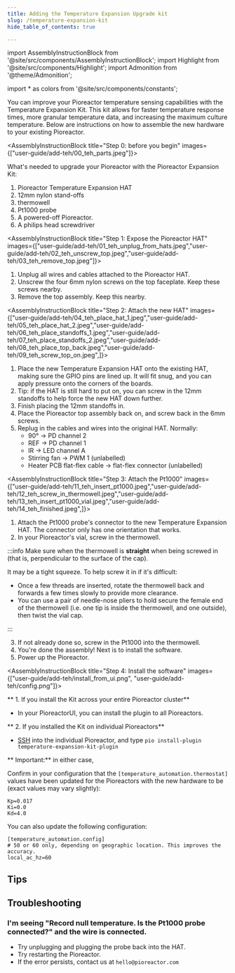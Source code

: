 ```yaml
---
title: Adding the Temperature Expansion Upgrade kit
slug: /temperature-expansion-kit
hide_table_of_contents: true

---
```


import AssemblyInstructionBlock from '@site/src/components/AssemblyInstructionBlock';
import Highlight from '@site/src/components/Highlight';
import Admonition from '@theme/Admonition';

import * as colors from '@site/src/components/constants';


You can improve your Pioreactor temperature sensing capabilities with the Temperature Expansion Kit. This kit allows for faster temperature response times, more granular temperature data, and increasing the maximum culture temperature. Below are instructions on how to assemble the new hardware to your existing Pioreactor.


<AssemblyInstructionBlock title="Step 0: before you begin" images={["user-guide/add-teh/00_teh_parts.jpeg"]}>

What's needed to upgrade your Pioreactor with the Pioreactor Expansion Kit:

1. <Highlight color={colors.blue}> Pioreactor Temperature Expansion HAT</Highlight>
2. <Highlight color={colors.green}> 12mm nylon stand-offs </Highlight>
3. <Highlight color={colors.orange}> thermowell </Highlight>
4. <Highlight color={colors.red}> Pt1000 probe </Highlight>
5. A powered-off Pioreactor.
6. A philips head screwdriver

</AssemblyInstructionBlock>


<AssemblyInstructionBlock title="Step 1: Expose the Pioreactor HAT" images={["user-guide/add-teh/01_teh_unplug_from_hats.jpeg","user-guide/add-teh/02_teh_unscrew_top.jpeg","user-guide/add-teh/03_teh_remove_top.jpeg"]}>

1. Unplug all wires and cables attached to the Pioreactor HAT.
2. Unscrew the four <Highlight color={colors.blue}>6mm nylon screws</Highlight> on the top faceplate. Keep these screws nearby.
3. Remove the top assembly. Keep this nearby.

</AssemblyInstructionBlock>


<AssemblyInstructionBlock title="Step 2: Attach the new HAT" images={["user-guide/add-teh/04_teh_place_hat_1.jpeg","user-guide/add-teh/05_teh_place_hat_2.jpeg","user-guide/add-teh/06_teh_place_standoffs_1.jpeg","user-guide/add-teh/07_teh_place_standoffs_2.jpeg","user-guide/add-teh/08_teh_place_top_back.jpeg","user-guide/add-teh/09_teh_screw_top_on.jpeg",]}>

1. Place the new Temperature Expansion HAT onto the existing HAT, making sure the GPIO pins are lined up. It will fit snug, and you can apply pressure onto the corners of the boards.
2. Tip: if the HAT is still hard to put on, you can screw in the <Highlight color={colors.orange}>12mm standoffs</Highlight> to help force the new HAT down further.
3. Finish placing the <Highlight color={colors.orange}>12mm standoffs</Highlight> in.
4. Place the Pioreactor top assembly back on, and screw back in the 6mm screws.
5. Replug in the cables and wires into the original HAT. Normally:
   - 90° -> PD channel 2
   - REF -> PD channel 1
   - IR -> LED channel A
   - Stirring fan -> PWM 1 (unlabelled)
   - Heater PCB flat-flex cable -> flat-flex connector (unlabelled)

</AssemblyInstructionBlock>



<AssemblyInstructionBlock title="Step 3: Attach the Pt1000" images={["user-guide/add-teh/11_teh_insert_pt1000.jpeg","user-guide/add-teh/12_teh_screw_in_thermowell.jpeg","user-guide/add-teh/13_teh_insert_pt1000_vial.jpeg","user-guide/add-teh/14_teh_finished.jpeg",]}>

1. Attach the <Highlight color={colors.magenta}>Pt1000 probe's connector</Highlight> to the new Temperature Expansion HAT. The connector only has one orientation that works.
2. In your Pioreactor's vial, screw in the <Highlight color={colors.red}>thermowell</Highlight>.

:::info
Make sure when the thermowell is **straight** when being screwed in (that is, perpendicular to the surface of the cap).

It may be a tight squeeze. To help screw it in if it's difficult:
 - Once a few threads are inserted, rotate the thermowell back and forwards a few times slowly to provide more clearance.
 - You can use a pair of needle-nose pliers to hold secure the female end of the thermowell (i.e. one tip is inside the thermowell, and one outside), then twist the vial cap.

:::

3. If not already done so, screw in the <Highlight color={colors.blue}>Pt1000 into the thermowell</Highlight>.
4. You're done the assembly! Next is to install the software.
5. Power up the Pioreactor.


</AssemblyInstructionBlock>


<AssemblyInstructionBlock title="Step 4: Install the software" images={["user-guide/add-teh/install_from_ui.png", "user-guide/add-teh/config.png"]}>

** 1. If you install the Kit across your entire Pioreactor cluster**

 -  In your PioreactorUI, you can <Highlight color={colors.green}>install the plugin</Highlight> to all Pioreactors.


** 2. If you installed the Kit on individual Pioreactors**

 - [SSH](/user-guide/accessing-raspberry-pi) into the individual Pioreactor, and type `pio install-plugin temperature-expansion-kit-plugin`


** Important:** in either case,

Confirm in your <Highlight color={colors.magenta}>configuration</Highlight> that the `[temperature_automation.thermostat]` values have been updated for the Pioreactors with the new hardware to be (exact values may vary slightly):

```
Kp=0.017
Ki=0.0
Kd=4.0
```

You can also update the following configuration:
```
[temperature_automation.config]
# 50 or 60 only, depending on geographic location. This improves the accuracy.
local_ac_hz=60
```

</AssemblyInstructionBlock>


## Tips



## Troubleshooting


### I'm seeing "Record null temperature. Is the Pt1000 probe connected?" and the wire is connected.

 - Try unplugging and plugging the probe back into the HAT.
 - Try restarting the Pioreactor.
 - If the error persists, contact us at `hello@pioreactor.com`

